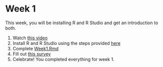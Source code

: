 # Week 1

This week, you will be installing R and R Studio and get an introduction to both.

1. Watch [this video](https://www.youtube.com/) 
2. Install R and R Studio using the steps provided [here](https://github.com/seegerab/R-workshop/blob/main/PreWorkshop/Week1/Installing%20R%20and%20R%20Studio.md) 
3. Complete [Week1.Rmd](https://github.com/seegerab/R-workshop/blob/main/PreWorkshop/Week1/Week1.Rmd)
4. Fill out [this survey](https://docs.google.com/forms/d/e/1FAIpQLScHDv_sdD-A_I8uOVBGRtkj-618DtXySOEBCeE0qBMk0zfpYA/viewform?usp=dialog) 
5. Celebrate! You completed everything for week 1.